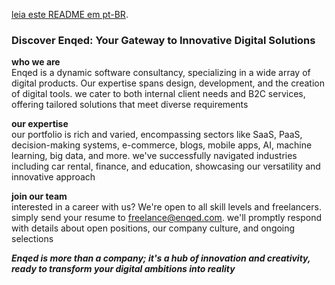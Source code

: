 [leia este README em pt-BR](https://github.com/enqed/.github/blob/main/profile/pt-br.md).

### Discover Enqed: Your Gateway to Innovative Digital Solutions

**who we are** <br>
Enqed is a dynamic software consultancy, specializing in a wide array of digital products. Our expertise spans design, development, and the creation of digital tools. we cater to both internal client needs and B2C services, offering tailored solutions that meet diverse requirements

**our expertise** <br>
our portfolio is rich and varied, encompassing sectors like SaaS, PaaS, decision-making systems, e-commerce, blogs, mobile apps, AI, machine learning, big data, and more. we've successfully navigated industries including car rental, finance, and education, showcasing our versatility and innovative approach

**join our team** <br>
interested in a career with us? We're open to all skill levels and freelancers. simply send your resume to freelance@enqed.com. we'll promptly respond with details about open positions, our company culture, and ongoing selections

***Enqed is more than a company; it's a hub of innovation and creativity, ready to transform your digital ambitions into reality***
